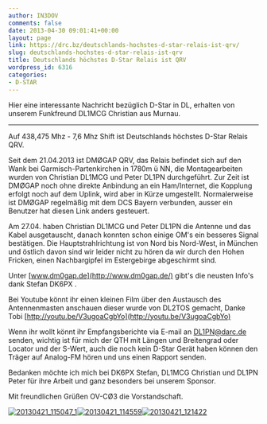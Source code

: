 ```yaml
---
author: IN3DOV
comments: false
date: 2013-04-30 09:01:41+00:00
layout: page
link: https://drc.bz/deutschlands-hochstes-d-star-relais-ist-qrv/
slug: deutschlands-hochstes-d-star-relais-ist-qrv
title: Deutschlands höchstes D-Star Relais ist QRV
wordpress_id: 6316
categories:
- D-STAR
---
```


Hier eine interessante Nachricht bezüglich D-Star in DL, erhalten von unserem Funkfreund DL1MCG Christian aus Murnau.

**********************************************************************************

Auf 438,475 Mhz - 7,6 Mhz Shift ist Deutschlands höchstes D-Star Relais QRV.

Seit dem 21.04.2013 ist DMØGAP QRV, das Relais befindet sich auf den Wank bei Garmisch-Partenkirchen in 1780m ü NN, die Montagearbeiten wurden von Christian DL1MCG und Peter DL1PN durchgeführt. Zur Zeit ist DMØGAP noch ohne direkte Anbindung an ein Ham/Internet, die Kopplung erfolgt noch auf dem Uplink, wird aber in Kürze umgestellt. Normalerweise ist DMØGAP regelmäßig mit dem DCS Bayern verbunden, ausser ein Benutzer hat diesen Link anders gesteuert.

Am 27.04. haben Christian DL1MCG und Peter DL1PN die Antenne und das Kabel ausgetauscht, danach konnten schon einige OM's ein besseres Signal bestätigen. Die Hauptstrahlrichtung ist von Nord bis Nord-West, in München und östlich davon sind wir leider nicht zu hören da wir durch den Hohen Fricken, einen Nachbargipfel im Estergebirge abgeschirmt sind.

Unter [www.dm0gap.de](http://www.dm0gap.de/) gibt's die neusten Info's dank Stefan DK6PX .

Bei Youtube könnt ihr einen kleinen Film über den Austausch des Antennenmasten anschauen dieser wurde von DL2TOS gemacht, Danke Tobi [http://youtu.be/V3ugoaCgbYo](http://youtu.be/V3ugoaCgbYo)

Wenn ihr wollt könnt ihr Empfangsberichte via E-mail an [DL1PN@darc.de](mailto:DL1PN@darc.de) senden, wichtig ist für mich der QTH mit Längen und Breitengrad oder Locator und der S-Wert, auch die noch kein D-Star Gerät haben können den Träger auf Analog-FM hören und uns einen Rapport senden.

Bedanken möchte ich mich bei DK6PX Stefan, DL1MCG Christian und DL1PN Peter für ihre Arbeit und ganz besonders bei unserem Sponsor.

Mit freundlichen Grüßen OV-CØ3 die Vorstandschaft.

[![20130421_115047_1](https://drc.bz/wp-content/uploads/2013/04/20130421_115047_1-225x300.jpg)](https://drc.bz/wp-content/uploads/2013/04/20130421_115047_1.jpg)[![20130421_114559](https://drc.bz/wp-content/uploads/2013/04/20130421_114559-225x300.jpg)](https://drc.bz/wp-content/uploads/2013/04/20130421_114559.jpg)[![20130421_121422](https://drc.bz/wp-content/uploads/2013/04/20130421_121422-300x225.jpg)](https://drc.bz/wp-content/uploads/2013/04/20130421_121422.jpg)






